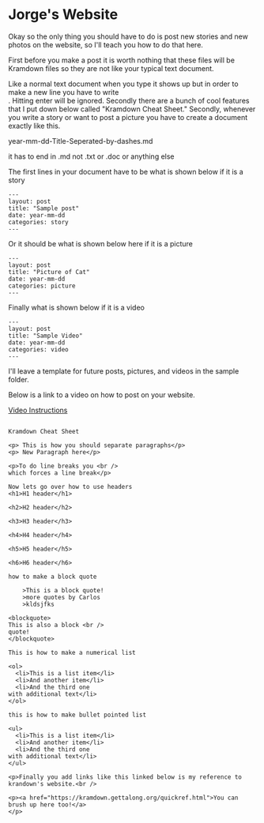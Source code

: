 # Jorge's Website
Okay so the only thing you should have to do is post new stories and new photos on the website, so I'll teach you how to do that here.

First before you make a post it is worth nothing that these files will be Kramdown files so they are not like your typical text document.

Like a normal text document when you type it shows up but in order to make a new line you have to write <br />. Hitting enter will be ignored. Secondly there are a bunch of cool features that I put down below called "Kramdown Cheat Sheet."
Secondly, whenever you write a story or want to post a picture you have to create a document exactly like this.

year-mm-dd-Title-Seperated-by-dashes.md

it has to end in .md not .txt or .doc or anything else

The first lines in your document have to be what is shown below if it is a story
```
---
layout: post
title: "Sample post"
date: year-mm-dd
categories: story
---
```
Or it should be what is shown below here if it is a picture
```
---
layout: post
title: "Picture of Cat"
date: year-mm-dd
categories: picture
---
```
Finally what is shown below if it is a video
```
---
layout: post
title: "Sample Video"
date: year-mm-dd
categories: video
---
```
I'll leave a template for future posts, pictures, and videos in the sample folder.

Below is a link to a video on how to post on your website.
<p><a href="https://youtu.be/2gLOj3H4xMU">Video Instructions</a>
</p>

```

Kramdown Cheat Sheet

<p> This is how you should separate paragraphs</p>
<p> New Paragraph here</p>

<p>To do line breaks you <br />
which forces a line break</p>

Now lets go over how to use headers
<h1>H1 header</h1>

<h2>H2 header</h2>

<h3>H3 header</h3>

<h4>H4 header</h4>

<h5>H5 header</h5>

<h6>H6 header</h6>

how to make a block quote

    >This is a block quote!
    >more quotes by Carlos
    >kldsjfks

<blockquote>
This is also a block <br />
quote!
</blockquote>

This is how to make a numerical list

<ol>
  <li>This is a list item</li>
  <li>And another item</li>
  <li>And the third one
with additional text</li>
</ol>

this is how to make bullet pointed list

<ul>
  <li>This is a list item</li>
  <li>And another item</li>
  <li>And the third one
with additional text</li>
</ul>

<p>Finally you add links like this linked below is my reference to krandown's website.<br />

<p><a href="https://kramdown.gettalong.org/quickref.html">You can brush up here too!</a>
</p>
```
